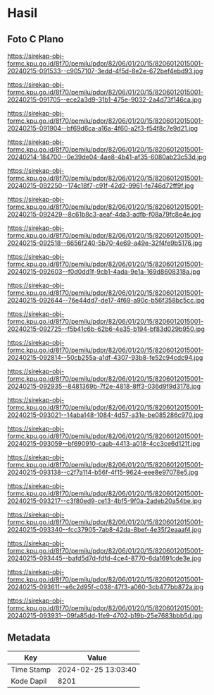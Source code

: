 # Hasil

## Foto C Plano

https://sirekap-obj-formc.kpu.go.id/8f70/pemilu/pdpr/82/06/01/20/15/8206012015001-20240215-091533--c9057107-3edd-4f5d-8e2e-672bef4ebd93.jpg

https://sirekap-obj-formc.kpu.go.id/8f70/pemilu/pdpr/82/06/01/20/15/8206012015001-20240215-091705--ece2a3d9-31b1-475e-9032-2a4d73f146ca.jpg

https://sirekap-obj-formc.kpu.go.id/8f70/pemilu/pdpr/82/06/01/20/15/8206012015001-20240215-091904--bf69d6ca-a16a-4f60-a2f3-f54f8c7e9d21.jpg

https://sirekap-obj-formc.kpu.go.id/8f70/pemilu/pdpr/82/06/01/20/15/8206012015001-20240214-184700--0e39de04-4ae8-4b41-af35-6080ab23c53d.jpg

https://sirekap-obj-formc.kpu.go.id/8f70/pemilu/pdpr/82/06/01/20/15/8206012015001-20240215-092250--174c18f7-c91f-42d2-9961-fe746d72ff9f.jpg

https://sirekap-obj-formc.kpu.go.id/8f70/pemilu/pdpr/82/06/01/20/15/8206012015001-20240215-092429--8c61b8c3-aeaf-4da3-adfb-f08a79fc8e4e.jpg

https://sirekap-obj-formc.kpu.go.id/8f70/pemilu/pdpr/82/06/01/20/15/8206012015001-20240215-092518--6656f240-5b70-4e69-a49e-32f4fe9b5176.jpg

https://sirekap-obj-formc.kpu.go.id/8f70/pemilu/pdpr/82/06/01/20/15/8206012015001-20240215-092603--f0d0dd1f-9cb1-4ada-9e1a-169d8608318a.jpg

https://sirekap-obj-formc.kpu.go.id/8f70/pemilu/pdpr/82/06/01/20/15/8206012015001-20240215-092644--76e44dd7-de17-4f69-a90c-b56f358bc5cc.jpg

https://sirekap-obj-formc.kpu.go.id/8f70/pemilu/pdpr/82/06/01/20/15/8206012015001-20240215-092725--f5b41c6b-62b6-4e35-b194-bf83d029b950.jpg

https://sirekap-obj-formc.kpu.go.id/8f70/pemilu/pdpr/82/06/01/20/15/8206012015001-20240215-092814--50cb255a-a1df-4307-93b8-fe52c94cdc94.jpg

https://sirekap-obj-formc.kpu.go.id/8f70/pemilu/pdpr/82/06/01/20/15/8206012015001-20240215-092935--8481369b-7f2e-4818-8ff3-036d9f9d3178.jpg

https://sirekap-obj-formc.kpu.go.id/8f70/pemilu/pdpr/82/06/01/20/15/8206012015001-20240215-093021--14aba148-1084-4d57-a31e-be085286c970.jpg

https://sirekap-obj-formc.kpu.go.id/8f70/pemilu/pdpr/82/06/01/20/15/8206012015001-20240215-093059--bf690910-caab-4413-a018-4cc3ce6d121f.jpg

https://sirekap-obj-formc.kpu.go.id/8f70/pemilu/pdpr/82/06/01/20/15/8206012015001-20240215-093138--c2f7a114-b56f-4f15-9624-eee8e97078e5.jpg

https://sirekap-obj-formc.kpu.go.id/8f70/pemilu/pdpr/82/06/01/20/15/8206012015001-20240215-093217--c3f80ed9-ce13-4bf5-9f0a-2adeb20a54be.jpg

https://sirekap-obj-formc.kpu.go.id/8f70/pemilu/pdpr/82/06/01/20/15/8206012015001-20240215-093340--fcc37905-7ab8-42da-8bef-4e35f2eaaaf4.jpg

https://sirekap-obj-formc.kpu.go.id/8f70/pemilu/pdpr/82/06/01/20/15/8206012015001-20240215-093445--bafd5d7d-fdfd-4ce4-8770-6da1691cde3e.jpg

https://sirekap-obj-formc.kpu.go.id/8f70/pemilu/pdpr/82/06/01/20/15/8206012015001-20240215-093611--e6c2d95f-c038-47f3-a060-3cb477bb872a.jpg

https://sirekap-obj-formc.kpu.go.id/8f70/pemilu/pdpr/82/06/01/20/15/8206012015001-20240215-093931--09fa85dd-1fe9-4702-b19b-25e7683bbb5d.jpg


## Metadata

| Key        | Value               |
| ---------- | ------------------- |
| Time Stamp | 2024-02-25 13:03:40 |
| Kode Dapil | 8201                |



